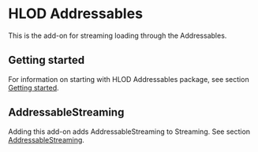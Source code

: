 # HLOD Addressables

This is the add-on for streaming loading through the Addressables.

## Getting started

For information on starting with HLOD Addressables package, see section [Getting started](GettingStarted.md).

## AddressableStreaming

Adding this add-on adds AddressableStreaming to Streaming.
See section [AddressableStreaming](AddressableStreaming.md).
